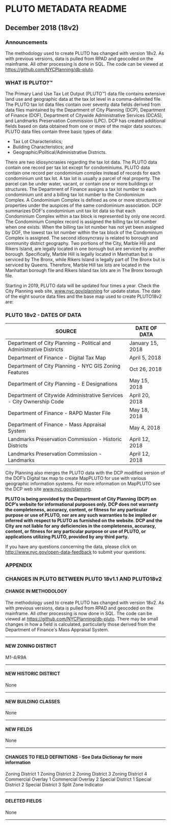 # PLUTO METADATA README
## December 2018 (18v2)

### Announcements

The methodology used to create PLUTO has changed with version 18v2. As with previous versions, data is pulled from RPAD and geocoded on the mainframe. All other processing is done in SQL. The code can be viewed at https://github.com/NYCPlanning/db-pluto.

### WHAT IS PLUTO?&trade;

The Primary Land Use Tax Lot Output (PLUTO™) data file contains extensive land use and
geographic data at the tax lot level in a comma-delimited file.
The PLUTO tax lot data files contain over seventy data fields derived from data files maintained
by the Department of City Planning (DCP), Department of Finance (DOF), Department of
Citywide Administrative Services (DCAS), and Landmarks Preservation Commission (LPC).
DCP has created additional fields based on data obtained from one or more of the major data
sources. PLUTO data files contain three basic types of data:
* Tax Lot Characteristics;
* Building Characteristics; and
* Geographic/Political/Administrative Districts.

There are two idiosyncrasies regarding the tax lot data. The PLUTO data contain one record
per tax lot except for condominiums. PLUTO data contain one record per condominium
complex instead of records for each condominium unit tax lot. A tax lot is usually a parcel of
real property. The parcel can be under water, vacant, or contain one or more buildings or
structures. The Department of Finance assigns a tax lot number to each condominium unit and
a billing tax lot number to the Condominium Complex. A Condominium Complex is defined as
one or more structures or properties under the auspices of the same condominium association.
DCP summarizes DOF's condominium unit tax lot data so that each Condominium Complex
within a tax block is represented by only one record. The Condominium Complex record is
assigned the billing tax lot number when one exists. When the billing tax lot number has not
yet been assigned by DOF, the lowest tax lot number within the tax block of the Condominium
Complex is assigned.
The second idiosyncrasy is related to borough and community district geography. Two portions
of the City, Marble Hill and Rikers Island, are legally located in one borough but are serviced by
another borough. Specifically, Marble Hill is legally located in Manhattan but is serviced by The
Bronx, while Rikers Island is legally part of The Bronx but is serviced by Queens. Therefore,
Marble Hill tax lots are located in the Manhattan borough file and Rikers Island tax lots are in
The Bronx borough file. 

Starting in 2019, PLUTO data will be updated four times a year. Check the City Planning web site,
www.nyc.gov/planning for update status. The date of the eight source data files and the base
map used to create PLUTO18v2 are:

### PLUTO 18v2 - DATES OF DATA

|**SOURCE**|**DATE OF DATA**|
|---|---|
|Department of City Planning - Political and Administrative Districts|January 15, 2018|
|Department of Finance - Digital Tax Map|April 5, 2018|
|Department of City Planning - NYC GIS Zoning Features|Oct 26, 2018|
|Department of City Planning - E Designations|May 15, 2018|
|Department of Citywide Administrative Services - City Ownership Code|April 20, 2018|
|Department of Finance - RAPD Master File|May 18, 2018|
|Department of Finance - Mass Appraisal System|May 4, 2018|
|Landmarks Preservation Commission - Historic Districts|April 12, 2018|
|Landmarks Preservation Commission - Landmarks|April 12, 2018|

City Planning also merges the PLUTO data with the DCP modified version of the DOF’s Digital
tax map to create MapPLUTO for use with various geographic information systems. For more
information on MapPLUTO see the DCP web site www.nyc.gov/planning.

**PLUTO is being provided by the Department of City Planning (DCP) on DCP’s website for
informational purposes only. DCP does not warranty the completeness, accuracy,
content, or fitness for any particular purpose or use of PLUTO, nor are any such
warranties to be implied or inferred with respect to PLUTO as furnished on the website.
DCP and the City are not liable for any deficiencies in the completeness, accuracy,
content, or fitness for any particular purpose or use of PLUTO, or applications utilizing
PLUTO, provided by any third party.**

If you have any questions concerning the data, please click on http://www.nyc.gov/open-data-feedback
to submit your questions.

### APPENDIX
### CHANGES IN PLUTO BETWEEN PLUTO 18v1.1 AND PLUTO18v2

#### CHANGE IN METHODOLOGY

The methodology used to create PLUTO has changed with version 18v2. As with previous versions, data is pulled from RPAD and geocoded on the mainframe. All other processing is now done in SQL. The code can be viewed at https://github.com/NYCPlanning/db-pluto. There may be small changes in how a field is calculated, particularly those derived from the Department of Finance's Mass Appraisal System.
***

#### NEW ZONING DISTRICT

M1-4/R9A

***

#### NEW HISTORIC DISTRICT

None

***

#### NEW BUILDING CLASSES

None

***

#### NEW FIELDS

None

***

#### CHANGES TO FIELD DEFINITIONS - See Data Dictionay for more information

Zoning District 1
Zoning District 2
Zoning District 3
Zoning District 4
Commercial Overlay 1
Commercial Overlay 2
Special District 1
Special District 2
Special District 3
Split Zone Indicator

***

#### DELETED FIELDS

None

***
